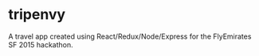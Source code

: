 # tripenvy

A travel app created using React/Redux/Node/Express for the FlyEmirates SF 2015 hackathon. 
